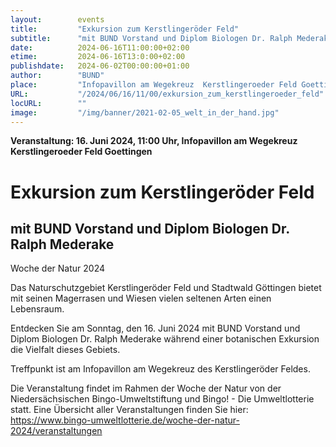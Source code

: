 ```yaml
---
layout:        events
title:         "Exkursion zum Kerstlingeröder Feld"
subtitle:      "mit BUND Vorstand und Diplom Biologen Dr. Ralph Mederake"
date:          2024-06-16T11:00:00+02:00
etime:         2024-06-16T13:0:00+02:00
publishdate:   2024-06-02T00:00:00+01:00
author:        "BUND"
place:         "Infopavillon am Wegekreuz  Kerstlingeroeder Feld Goettingen"
URL:           "/2024/06/16/11/00/exkursion_zum_kerstlingeroeder_feld"
locURL:        ""
image:         "/img/banner/2021-02-05_welt_in_der_hand.jpg"
---
```


**Veranstaltung: 16. Juni 2024, 11:00 Uhr, Infopavillon am Wegekreuz  Kerstlingeroeder Feld Goettingen**

Exkursion zum Kerstlingeröder Feld
===========

mit BUND Vorstand und Diplom Biologen Dr. Ralph Mederake
-----------
Woche der Natur 2024

Das Naturschutzgebiet Kerstlingeröder Feld und Stadtwald Göttingen bietet mit seinen Magerrasen und Wiesen vielen seltenen Arten einen Lebensraum.

Entdecken Sie am Sonntag, den 16. Juni 2024 mit BUND Vorstand und Diplom Biologen Dr. Ralph Mederake während einer botanischen Exkursion die Vielfalt dieses Gebiets.

Treffpunkt ist am Infopavillon am Wegekreuz des Kerstlingeröder Feldes.

Die Veranstaltung findet im Rahmen der Woche der Natur von der Niedersächsischen Bingo-Umweltstiftung und Bingo! - Die Umweltlotterie statt. Eine Übersicht aller Veranstaltungen finden Sie hier: https://www.bingo-umweltlotterie.de/woche-der-natur-2024/veranstaltungen


